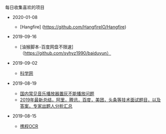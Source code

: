
每日收集喜欢的项目
* 2020-01-08

  * [Hangfire] (https://github.com/HangfireIO/Hangfire)
* 2019-09-16

  * [油猴脚本-百度网盘不限速]（https://github.com/syhyz1990/baiduyun）
* 2019-09-02

  * [科学网](https://github.com/Alvin9999/new-pac/wiki)
* 2019-08-19

  * [国内常见音乐播放器置灰不能播放问题](https://github.com/nondanee/UnblockNeteaseMusic)
  * [2019年最新总结，阿里，腾讯，百度，美团，头条等技术面试题目，以及答案，专家出题人分析汇总](https://github.com/0voice/interview_internal_reference)
* 2019-08-15

  * [携程OCR](https://github.com/ctripcorp/C-OCR)
